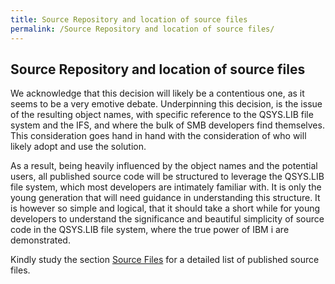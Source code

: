 ```yaml
---
title: Source Repository and location of source files
permalink: /Source Repository and location of source files/
---
```


## Source Repository and location of source files

We acknowledge that this decision will likely be a contentious one, as
it seems to be a very emotive debate. Underpinning this decision, is the
issue of the resulting object names, with specific reference to the
QSYS.LIB file system and the IFS, and where the bulk of SMB developers
find themselves. This consideration goes hand in hand with the
consideration of who will likely adopt and use the solution.

As a result, being heavily influenced by the object names and the
potential users, all published source code will be structured to
leverage the QSYS.LIB file system, which most developers are intimately
familiar with. It is only the young generation that will need guidance
in understanding this structure. It is however so simple and logical,
that it should take a short while for young developers to understand the
significance and beautiful simplicity of source code in the QSYS.LIB
file system, where the true power of IBM i are demonstrated.

Kindly study the section [Source Files](Source_Files.md) for a detailed list of published source files.
